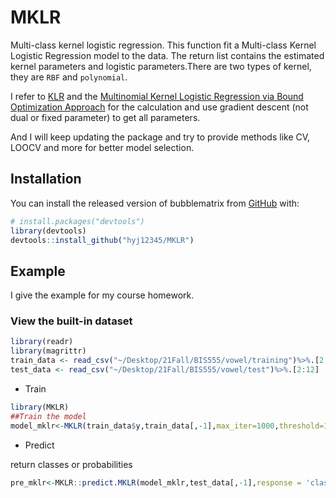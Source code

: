 # MKLR

Multi-class kernel logistic regression. This function fit a Multi-class Kernel Logistic Regression model to the data. The return list contains the estimated kernel parameters and logistic parameters.There are two types of kernel, they are `RBF` and `polynomial`.


I refer to [KLR](https://github.com/fontaine618/KLR) and the [Multinomial Kernel Logistic Regression via Bound Optimization Approach](https://scienceon.kisti.re.kr/srch/selectPORSrchArticle.do?cn=JAKO200709906203322) for the calculation and use gradient descent (not dual or fixed parameter) to get all parameters.

And I will keep updating the package and try to provide methods like CV, LOOCV and more for better model selection.

## Installation

You can install the released version of bubblematrix from [GitHub](https://github.com/) with:

``` r
# install.packages("devtools")
library(devtools)
devtools::install_github("hyj12345/MKLR")
```

## Example

I give the example for my course homework. 

### View the built-in dataset

```r
library(readr)
library(magrittr)
train_data <- read_csv("~/Desktop/21Fall/BIS555/vowel/training")%>%.[2:12]
test_data <- read_csv("~/Desktop/21Fall/BIS555/vowel/test")%>%.[2:12]
```

* Train

```r
library(MKLR)
##Train the model
model_mklr<-MKLR(train_data$y,train_data[,-1],max_iter=1000,threshold=1.0e-5,lr=0.5,kernel = 'RBF')
```

* Predict 

return classes or probabilities

```r
pre_mklr<-MKLR::predict.MKLR(model_mklr,test_data[,-1],response = 'class')
```


